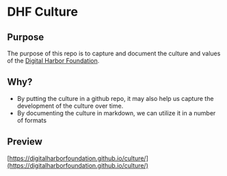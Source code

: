 # DHF Culture

## Purpose
The purpose of this repo is to capture and document the culture and values of the [Digital Harbor Foundation](http://www.digitalharbor.org). 

## Why?
- By putting the culture in a github repo, it may also help us capture the development of the culture over time.
- By documenting the culture in markdown, we can utilize it in a number of formats

## Preview
[https://digitalharborfoundation.github.io/culture/](https://digitalharborfoundation.github.io/culture/)
